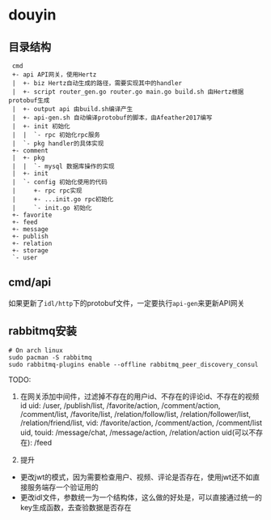 # douyin

## 目录结构
```
 cmd
 +- api API网关，使用Hertz
 |  +- biz Hertz自动生成的路径，需要实现其中的handler
 |  +- script router_gen.go router.go main.go build.sh 由Hertz根据protobuf生成
 |  +- output api 由build.sh编译产生
 |  +- api-gen.sh 自动编译protobuf的脚本，由Afeather2017编写
 |  +- init 初始化
 |  |  `- rpc 初始化rpc服务
 |  `- pkg handler的具体实现
 +- comment
 |  +- pkg 
 |  |  `- mysql 数据库操作的实现
 |  +- init
 |  `- config 初始化使用的代码
 |     +- rpc rpc实现
 |     +- ...init.go rpc初始化
 |     `- init.go 初始化
 +- favorite
 +- feed
 +- message
 +- publish
 +- relation
 +- storage
 `- user
```

## cmd/api

如果更新了`idl/http`下的protobuf文件，一定要执行`api-gen`来更新API网关

## rabbitmq安装

```shell
# On arch linux
sudo pacman -S rabbitmq
sudo rabbitmq-plugins enable --offline rabbitmq_peer_discovery_consul
```

TODO: 
1. 在网关添加中间件，过滤掉不存在的用户id、不存在的评论id、不存在的视频id
 uid: /user, /publish/list, /favorite/action, /comment/action, /comment/list, /favorite/list, /relation/follow/list, /relation/follower/list, /relation/friend/list,
 vid: /favorite/action, /comment/action, /comment/list
 uid, touid: /message/chat, /message/action, /relation/action
 uid(可以不存在): /feed

2. 提升
  - 更改jwt的模式，因为需要检查用户、视频、评论是否存在，使用jwt还不如直接服务端存一个验证用的
  - 更改idl文件，参数统一为一个结构体，这么做的好处是，可以直接通过统一的key生成函数，去查验数据是否存在
